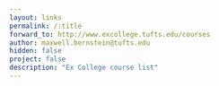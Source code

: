 ```yaml
---
layout: links
permalink: /:title
forward_to: http://www.excollege.tufts.edu/courses
author: maxwell.bernstein@tufts.edu
hidden: false
project: false
description: "Ex College course list"
---
```

